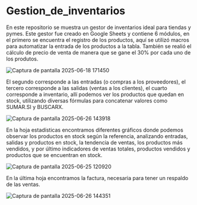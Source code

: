 # Gestion_de_inventarios
En este repositorio se muestra un gestor de inventarios ideal para tiendas y pymes. Este gestor fue creado en Google Sheets y contiene 6 módulos, en el primero se encuentra el registro de los productos, aquí se utilizó macros para automatizar la entrada de los productos a la tabla. También se realió el cálculo de precio de venta de manera que se gane el 30% por cada uno de los produtos.

![Captura de pantalla 2025-06-18 171450](https://github.com/user-attachments/assets/b1b8568e-bd09-4ba9-a456-707f0ef7c071)

El segundo corresponde a las entradas (o compras a los proveedores), el tercero corresponde a las salidas (ventas a los clientes), el cuarto corresponde a inventario, allí podemos ver los productos que quedan en stock, utilizando diversas fórmulas para concatenar valores como SUMAR.SI y BUSCARX.

![Captura de pantalla 2025-06-26 143918](https://github.com/user-attachments/assets/8f49c104-6be6-457f-a172-d00d85912573)

 En la hoja estadísticas encontramos diferentes gráficos donde podemos observar los productos en stock según la referencia, analizando entradas, salidas y productos en stock, la tendencia de ventas, los productos más vendidos, y por último indicadores de ventas totales, productos vendidos y productos que se encuentran en stock.
 
![Captura de pantalla 2025-06-25 120920](https://github.com/user-attachments/assets/5a8e1db5-3b5c-4fff-82bc-71fbc6d55569)

En la última hoja encontramos la factura, necesaria para tener un respaldo de las ventas.

![Captura de pantalla 2025-06-26 144351](https://github.com/user-attachments/assets/98006e82-2a30-487d-b563-3e79c222654c)
